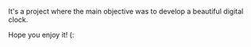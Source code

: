 It's a project where the main objective was to develop a beautiful digital clock.

Hope you enjoy it! (:
